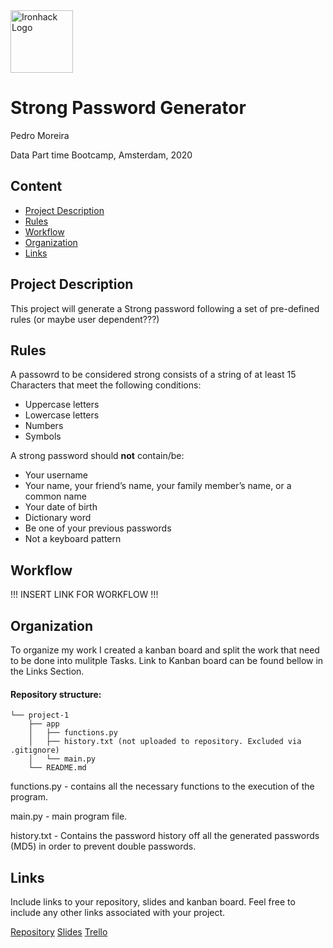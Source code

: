 <img src="https://bit.ly/2VnXWr2" alt="Ironhack Logo" width="100"/>

# Strong Password Generator
 Pedro Moreira

Data Part time Bootcamp, Amsterdam, 2020

## Content
- [Project Description](#project-description)
- [Rules](#rules)
- [Workflow](#workflow)
- [Organization](#organization)
- [Links](#links)

## Project Description
This project will generate a Strong password following a set of pre-defined rules (or maybe user dependent???)

## Rules
A passowrd to be considered strong consists of a string of at least 15 Characters that meet the following conditions:
- Uppercase letters
- Lowercase letters
- Numbers
- Symbols

A strong password should **not** contain/be:
- Your username
- Your name, your friend’s name, your family member’s name, or a common name
- Your date of birth
- Dictionary word
- Be one of your previous passwords
- Not a keyboard pattern

## Workflow

!!! INSERT LINK FOR WORKFLOW !!!

## Organization
To organize my work I created a kanban board and split the work that need to be done into mulitple Tasks. 
Link to Kanban board can be found bellow in the Links Section.

#### Repository structure:
```
└── project-1
    ├── app
    │   ├── functions.py
    │   ├── history.txt (not uploaded to repository. Excluded via .gitignore)
    │   └── main.py
    └── README.md
```

functions.py - contains all the necessary functions to the execution of the program.

main.py - main program file.

history.txt - Contains the password history off all the generated passwords (MD5) in order to prevent double passwords.

## Links
Include links to your repository, slides and kanban board. Feel free to include any other links associated with your project.

[Repository](https://github.com/pmoreira1/project-1)
[Slides](https://slides.com/)
[Trello](https://trello.com/b/QoLnW4cq/project-1-create-your-own-game)


